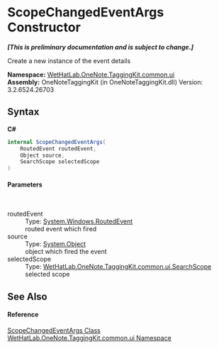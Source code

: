 # ScopeChangedEventArgs Constructor 
 _**\[This is preliminary documentation and is subject to change.\]**_

Create a new instance of the event details

**Namespace:**&nbsp;<a href="043a9407-ac38-b3ac-7348-a6090af495ad">WetHatLab.OneNote.TaggingKit.common.ui</a><br />**Assembly:**&nbsp;OneNoteTaggingKit (in OneNoteTaggingKit.dll) Version: 3.2.6524.26703

## Syntax

**C#**<br />
``` C#
internal ScopeChangedEventArgs(
	RoutedEvent routedEvent,
	Object source,
	SearchScope selectedScope
)
```


#### Parameters
&nbsp;<dl><dt>routedEvent</dt><dd>Type: <a href="http://msdn2.microsoft.com/en-us/library/ms589739" target="_blank">System.Windows.RoutedEvent</a><br />routed event which fired</dd><dt>source</dt><dd>Type: <a href="http://msdn2.microsoft.com/en-us/library/e5kfa45b" target="_blank">System.Object</a><br />object which fired the event</dd><dt>selectedScope</dt><dd>Type: <a href="4760e4a7-2567-13e1-859f-377774327115">WetHatLab.OneNote.TaggingKit.common.ui.SearchScope</a><br />selected scope</dd></dl>

## See Also


#### Reference
<a href="0ed6b2b0-d167-21b2-6d58-93d82ec7037b">ScopeChangedEventArgs Class</a><br /><a href="043a9407-ac38-b3ac-7348-a6090af495ad">WetHatLab.OneNote.TaggingKit.common.ui Namespace</a><br />